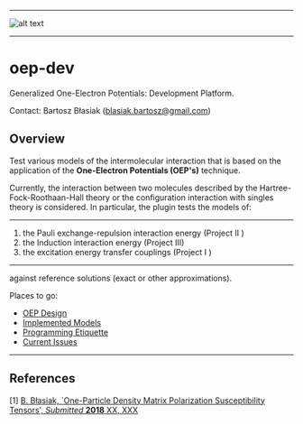 *****
![alt text](https://github.com/globulion/oepdev/raw/master/doc/images/toc.png "Logo Title Text 1")
*****

oep-dev
=======

Generalized One-Electron Potentials: Development Platform.

Contact: Bartosz Błasiak (blasiak.bartosz@gmail.com)

Overview
--------

Test various models of the intermolecular interaction
that is based on the application of the **One-Electron Potentials (OEP's)**
technique.

Currently, the interaction between two molecules 
described by the Hartree-Fock-Roothaan-Hall theory 
or the configuration interaction with singles theory is considered. 
In particular, the plugin tests the models of:

*******
  1. the Pauli exchange-repulsion interaction energy    (Project II ) 
  2. the Induction interaction energy                   (Project III)
  3. the excitation energy transfer couplings           (Project I  )

*******

against reference solutions (exact or other approximations). 

Places to go:
 * [OEP Design](https://github.com/globulion/oepdev/blob/master/doc/git/doc_oep_design.md)
 * [Implemented Models](https://github.com/globulion/oepdev/blob/master/doc/git/doc_implemented_models.md)
 * [Programming Etiquette](https://github.com/globulion/oepdev/blob/master/doc/git/doc_programming_etiquette.md)
 * [Current Issues](https://github.com/globulion/oepdev/issues)

*****

References
----------
[1] [B. Błasiak, `One-Particle Density Matrix Polarization Susceptibility Tensors', *Submitted* **2018** XX, XXX](https://jcp.peerx-press.org/cgi-bin/main.plex?form_type=status_details&j_id=62&ms_id=829529&ms_rev_no=0&ms_id_key=ftdKSMZ2dANZfpmR3tI2bC8g)






